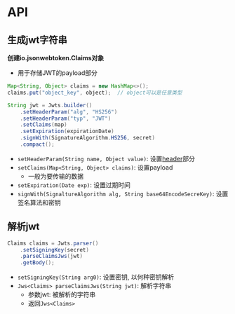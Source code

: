 # API

## 生成jwt字符串

**创建io.jsonwebtoken.Claims对象**

- 用于存储JWT的payload部分

```java
Map<String, Object> claims = new HashMap<>();
claims.put("object_key", object);  // object可以是任意类型
```



```java
String jwt = Jwts.builder()
    .setHeaderParam("alg", "HS256")
    .setHeaderParam("typ", "JWT")
    .setClaims(map)
    .setExpiration(expirationDate)
    .signWith(SignatureAlgorithm.HS256, secret)
    .compact();
```

- `setHeaderParam(String name, Object value)`: 设置[header](../Network/Http_Token.md#jwt)部分
- `setClaims(Map<String, Object> claims)`: 设置payload
  - 一般为要传输的数据
- `setExpiration(Date exp)`: 设置过期时间
- `signWith(SignaltureAlgorithm alg, String base64EncodeSecreKey)`: 设置签名算法和密钥

## 解析jwt


```java
Claims claims = Jwts.parser()
    .setSigningKey(secret)
    .parseClaimsJws(jwt)
    .getBody();
```

- `setSigningKey(String arg0)`: 设置密钥, 以何种密钥解析
- `Jws<Claims> parseClaimsJws(String jwt)`: 解析字符串
  - 参数jwt: 被解析的字符串
  - 返回`Jws<Claims>`